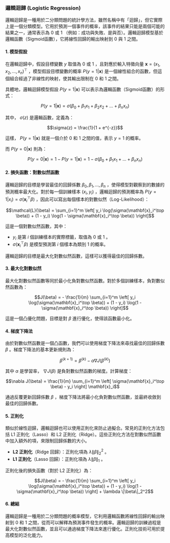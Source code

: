 ### 邏輯迴歸 (Logistic Regression)

邏輯迴歸是一種用於二分類問題的統計學方法，雖然名稱中有「迴歸」，但它實際上是一個分類模型。它用於預測一個事件的概率，該事件的結果只能是兩個可能的結果之一，通常表示為  $0$  或  $1$ （例如：成功與失敗、是與否）。邏輯迴歸模型基於邏輯函數（Sigmoid函數），它將線性回歸的輸出映射到  $0$  與  $1$  之間。

#### 1. **模型假設**

在邏輯迴歸中，假設目標變數  $y$  取值為  $0$  或  $1$ ，且對應於輸入特徵向量  $\mathbf{x} = (x_1, x_2, \dots, x_n)^\top$ ，模型假設目標變數的概率  $P(y = 1 | \mathbf{x})$  是一個線性組合的函數，但這個組合經過了非線性的映射，使其輸出限制在  $0$  和  $1$  之間。

具體地，邏輯迴歸模型假設  $P(y = 1 | \mathbf{x})$  可以表示為邏輯函數（Sigmoid函數）的形式：

$$P(y = 1 | \mathbf{x}) = \sigma(\beta_0 + \beta_1 x_1 + \beta_2 x_2 + \dots + \beta_n x_n)$$

其中， $\sigma(z)$  是邏輯函數，定義為：

$$\sigma(z) = \frac{1}{1 + e^{-z}}$$

這樣， $P(y = 1 | \mathbf{x})$  就是一個介於  $0$  和  $1$  之間的值，表示  $y = 1$  的概率。

而  $P(y = 0 | \mathbf{x})$  則為：

$$P(y = 0 | \mathbf{x}) = 1 - P(y = 1 | \mathbf{x}) = 1 - \sigma(\beta_0 + \beta_1 x_1 + \dots + \beta_n x_n)$$

#### 2. **損失函數：對數似然函數**

邏輯迴歸的目標是學習最佳的回歸係數  $\beta_0, \beta_1, \dots, \beta_n$ ，使得模型對觀察到的數據的預測概率最大化。對於每一個訓練樣本  $(x_i, y_i)$ ，邏輯迴歸的預測概率為  $P(y = 1 | x_i) = \sigma(\mathbf{x}_i^\top \beta)$ ，因此可以寫出每個樣本的對數似然（Log-Likelihood）：

$$\mathcal{L}(\beta) = \sum_{i=1}^m \left[ y_i \log(\sigma(\mathbf{x}_i^\top \beta)) + (1 - y_i) \log(1 - \sigma(\mathbf{x}_i^\top \beta)) \right]$$

這是一個對數似然函數，其中：
-  $y_i$  是第  $i$  個訓練樣本的實際標籤，取值為  $0$  或  $1$ 。
-  $\sigma(\mathbf{x}_i^\top \beta)$  是模型預測第  $i$  個樣本為類別  $1$  的概率。

邏輯迴歸的目標是最大化對數似然函數，這樣可以獲得最佳的回歸係數。

#### 3. **最大化對數似然**

最大化對數似然函數等同於最小化負對數似然函數。對於多個訓練樣本，負對數似然函數為：

$$J(\beta) = - \frac{1}{m} \sum_{i=1}^m \left[ y_i \log(\sigma(\mathbf{x}_i^\top \beta)) + (1 - y_i) \log(1 - \sigma(\mathbf{x}_i^\top \beta)) \right]$$

這是一個凸優化問題，目標是對  $\beta$  進行優化，使得該函數最小化。

#### 4. **梯度下降法**

由於對數似然函數是一個凸函數，我們可以使用梯度下降法來尋找最佳的回歸係數  $\beta$ 。梯度下降法的基本更新規則為：

$$\beta^{(k+1)} = \beta^{(k)} - \alpha \nabla J(\beta^{(k)})$$

其中  $\alpha$  是學習率， $\nabla J(\beta)$  是負對數似然函數的梯度。計算梯度：

$$\nabla J(\beta) = \frac{1}{m} \sum_{i=1}^m \left[ \sigma(\mathbf{x}_i^\top \beta) - y_i \right] \mathbf{x}_i$$

通過反覆更新回歸係數  $\beta$ ，梯度下降法將最小化負對數似然函數，並最終收斂到最佳的回歸係數。

#### 5. **正則化**

類似於線性迴歸，邏輯迴歸也可以使用正則化來防止過擬合。常見的正則化方法包括 L1 正則化（Lasso）和 L2 正則化（Ridge）。這些正則化方法在對數似然函數中加入額外的項，來限制回歸係數的大小。

- **L2 正則化**（Ridge 回歸）：正則化項為  $\lambda \| \beta \|_2^2$ 。
- **L1 正則化**（Lasso 回歸）：正則化項為  $\lambda \| \beta \|_1$ 。

正則化後的損失函數（對於 L2 正則化）為：

$$J(\beta) = - \frac{1}{m} \sum_{i=1}^m \left[ y_i \log(\sigma(\mathbf{x}_i^\top \beta)) + (1 - y_i) \log(1 - \sigma(\mathbf{x}_i^\top \beta)) \right] + \lambda \|\beta\|_2^2$$

#### 6. **總結**

邏輯迴歸是一種用於二分類問題的概率模型，它利用邏輯函數將線性回歸的輸出映射到  $0$  和  $1$  之間，從而可以解釋為預測事件發生的概率。邏輯迴歸的訓練過程是最大化對數似然函數，並且可以通過梯度下降法來進行優化。正則化技術可用於提高模型的泛化能力。